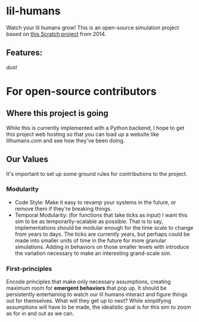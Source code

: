 # lil-humans
Watch your lil humans grow! This is an open-source simulation project based on [this Scratch project](https://scratch.mit.edu/projects/25031437/) from 2014.

## Features:
*dust*


# For open-source contributors
## Where this project is going
While this is currently implemented with a Python backend, I hope to get this project web hosting so that you can load up a website like lilhumans.com and see how they've been doing.

## Our Values
It's important to set up some ground rules for contributions to the project.
### Modularity
* Code Style: Make it easy to revamp your systems in the future, or remove them if they're breaking things. 
* Temporal Modularity: (for functions that take ticks as input) I want this sim to be as temporarlly-scalable as possible. That is to say, implementations should be modular enough for the time scale to change from years to days. The ticks are currently years, but perhaps could be made into smaller units of time in the future for more granular simulations. Adding in behaviors on those smaller levels with introduce the variation necessary to make an interesting grand-scale sim.
### First-principles
Encode principles that make only necessary assumptions, creating maximum room for **emergent behaviors** that pop up. It should be persistently entertaining to watch our lil humans interact and figure things out for themselves. What will they get up to next? While simplifying assumptions will have to be made, the idealistic goal is for this sim to zoom as for in and out as we can. 


